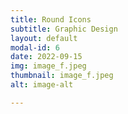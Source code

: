```yaml
---
title: Round Icons
subtitle: Graphic Design
layout: default
modal-id: 6
date: 2022-09-15
img: image_f.jpeg
thumbnail: image_f.jpeg
alt: image-alt

---
```

